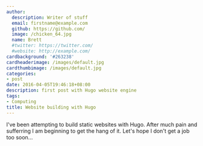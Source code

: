 ```yaml
---
author:
  description: Writer of stuff
  email: firstname@example.com
  github: https://github.com/
  image: /chicken_64.jpg
  name: Brett
  #twitter: https://twitter.com/
  #website: http://example.com/
cardbackground: '#263238'
cardheaderimage: /images/default.jpg
cardthumbimage: /images/default.jpg
categories:
- post
date: 2016-04-05T19:46:18+08:00
description: first post with Hugo website engine
tags:
- Computing
title: Website building with Hugo
---
```


I've been attempting to build static websites with Hugo.  After much pain and sufferring I am beginning to get the hang of it.
Let's hope I don't get a job too soon...
